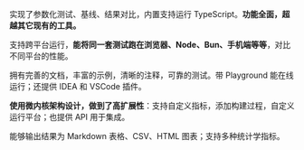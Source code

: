 实现了参数化测试、基线、结果对比，内置支持运行 TypeScript。**功能全面，超越其它现有的工具。**

支持跨平台运行，**能将同一套测试跑在浏览器、Node、Bun、手机端等等**，对比不同平台的性能。

拥有完善的文档，丰富的示例，清晰的注释，可靠的测试。带 Playground 能在线运行；还提供 IDEA 和 VSCode 插件。

**使用微内核架构设计，做到了高扩展性**：支持自定义指标，添加构建过程，自定义运行平台；也提供 API 用于集成。

能够输出结果为 Markdown 表格、CSV、HTML 图表；支持多种统计学指标。

